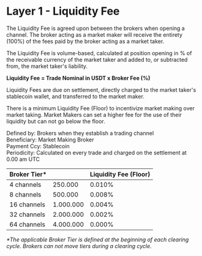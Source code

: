 # Layer 1 - Liquidity Fee

The Liquidity Fee is agreed upon between the brokers when opening a channel. The broker acting as a market maker will receive the entirety (100%) of the fees paid by the broker acting as a market taker.

The Liquidity Fee is volume-based, calculated at position opening in % of the receivable currency of the market taker and added to, or subtracted from, the market taker's liability.

**Liquidity Fee = Trade Nominal in USDT x Broker Fee (%)**

Liquidity Fees are due on settlement, directly charged to the market taker's stablecoin wallet, and transferred to the market maker.

There is a minimum Liquidity Fee (Floor) to incentivize market making over market taking. Market Makers can set a higher fee for the use of their liquidity but can not go below the floor.

Defined by:       Brokers when they establish a trading channel\
Beneficiary:      Market Making Broker\
Payment Ccy:   Stablecoin\
Periodicity:       Calculated on every trade and charged on the settlement at 0.00 am UTC

| Broker Tier\* |           | Liquidity Fee (Floor) |
| ------------- | --------- | --------------------- |
| 4 channels    | 250.000   | 0.010%                |
| 8 channels    | 500.000   | 0.008%                |
| 16 channels   | 1.000.000 | 0.004%                |
| 32 channels   | 2.000.000 | 0.002%                |
| 64 channels   | 4.000.000 | 0.000%                |

_\*The applicable Broker Tier is defined at the beginning of each clearing cycle. Brokers can not move tiers during a clearing cycle._
